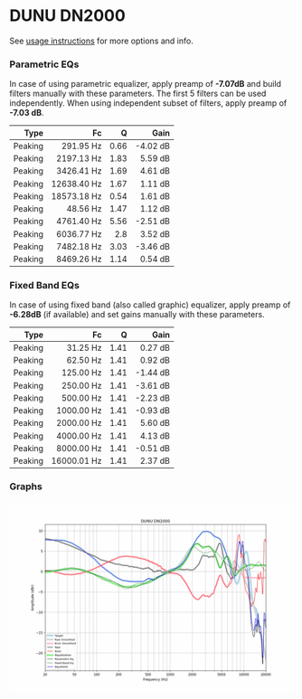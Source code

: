 # DUNU DN2000
See [usage instructions](https://github.com/jaakkopasanen/AutoEq#usage) for more options and info.

### Parametric EQs
In case of using parametric equalizer, apply preamp of **-7.07dB** and build filters manually
with these parameters. The first 5 filters can be used independently.
When using independent subset of filters, apply preamp of **-7.03 dB**.

| Type    | Fc          |    Q | Gain     |
|--------:|------------:|-----:|---------:|
| Peaking | 291.95 Hz   | 0.66 | -4.02 dB |
| Peaking | 2197.13 Hz  | 1.83 | 5.59 dB  |
| Peaking | 3426.41 Hz  | 1.69 | 4.61 dB  |
| Peaking | 12638.40 Hz | 1.67 | 1.11 dB  |
| Peaking | 18573.18 Hz | 0.54 | 1.61 dB  |
| Peaking | 48.56 Hz    | 1.47 | 1.12 dB  |
| Peaking | 4761.40 Hz  | 5.56 | -2.51 dB |
| Peaking | 6036.77 Hz  | 2.8  | 3.52 dB  |
| Peaking | 7482.18 Hz  | 3.03 | -3.46 dB |
| Peaking | 8469.26 Hz  | 1.14 | 0.54 dB  |

### Fixed Band EQs
In case of using fixed band (also called graphic) equalizer, apply preamp of **-6.28dB**
(if available) and set gains manually with these parameters.

| Type    | Fc          |    Q | Gain     |
|--------:|------------:|-----:|---------:|
| Peaking | 31.25 Hz    | 1.41 | 0.27 dB  |
| Peaking | 62.50 Hz    | 1.41 | 0.92 dB  |
| Peaking | 125.00 Hz   | 1.41 | -1.44 dB |
| Peaking | 250.00 Hz   | 1.41 | -3.61 dB |
| Peaking | 500.00 Hz   | 1.41 | -2.23 dB |
| Peaking | 1000.00 Hz  | 1.41 | -0.93 dB |
| Peaking | 2000.00 Hz  | 1.41 | 5.60 dB  |
| Peaking | 4000.00 Hz  | 1.41 | 4.13 dB  |
| Peaking | 8000.00 Hz  | 1.41 | -0.51 dB |
| Peaking | 16000.01 Hz | 1.41 | 2.37 dB  |

### Graphs
![](./DUNU%20DN2000.png)